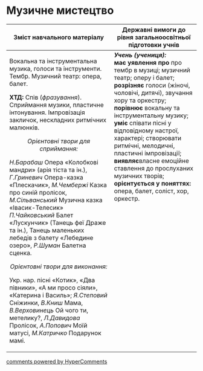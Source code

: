 <div id="hypercomments_widget" class="js-hypercomments-widget invisible"></div>

Музичне  мистецтво
=============================================

<table>
<thead>
  <tr>
    <th width="55%" align="center">Зміст навчального матеріалу</th>
    <th width="45%" align="center">Державні вимоги до рівня загальноосвітньої підготовки учнів</th>
  </tr>
</thead>
<tbody>
  <tr>
    <td width="55%" style="vertical-align:top !important;">
<p>Вокальна та інструментальна музика, голоси та інструменти. Тембр. Музичний театр: опера, балет.</p>     
<p><b>ХТД:</b> Спів (<i>фразування</i>). Сприймання музики, пластичне інтонування. Імпровізація закличок, нескладних ритмічних малюнків.</p> 
<center><i>Орієнтовні твори для сприймання:</i></center>
<p><i>Н.Барабаш</i> Опера «Колобкові мандри» (арія тіста та ін.), <i>Г.Гриневич</i> Опера-казка «Плескачик», <i>М.Чембержі</i> Казка про синій пролісок,  <i>М.Сільванський</i>  Музична казка «Івасик-Телесик» <i>П.Чайковський</i> Балет «Лускунчик» (Танець феї Драже та ін.), Танець маленьких лебедів з балету «Лебедине озеро», <i>Р.Шуман</i> Балетна сценка.</p>
<center><i>Орієнтовні твори для виконання:</i></center>
<p>Укр. нар. пісні  «Котик», «Два півники», «А ми просо сіяли», «Катерина і Василь»; <i>Я.Степовий</i> Сніжинки, <i>В.Книш</i> Мама, <i>В.Верховинець</i> Ой чого ти, метелику?, <i>Л.Давидова</i> Пролісок, <i>А.Попович</i> Моїй матусі, <i>М.Катричко</i> Подарунок мамі.</p></td>
<td width="45%" style="vertical-align:top !important;"><b><i>Учень (учениця):</i></b><br>
<b>має уявлення про</b> про тембр в музиці; музичний театр; оперу і балет;<br>
<b>розрізняє</b> голоси (жіночі, чоловічі, дитячі), звучання хору та оркестру;<br>
<b>порівнює</b> вокальну та інструментальну музику;<br>
<b>уміє</b> співати пісні у відповідному настрої, характері; створювати ритмічні, мелодичні, пластичні імпровізації;<br>
<b>виявляє</b>власне емоційне ставлення до прослуханих музичних творів;<br>
<b>орієнтується у поняттях:</b> опера, балет, соліст, хор, оркестр.<br>
</td>
	</tr>
</tbody>
</table>

<div class="js-hypercomments-container">
<a href="http://hypercomments.com" class="hc-link" title="comments widget">comments powered by HyperComments</a>
</div>